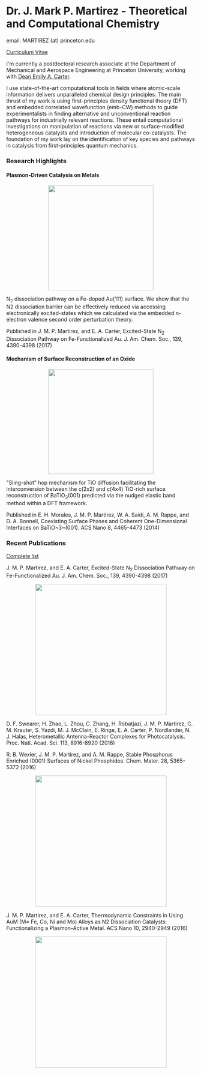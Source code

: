 # Dr. J. Mark P. Martirez - Theoretical and Computational Chemistry

email: MARTIREZ (at) princeton.edu

[Curriculum Vitae](https://martirez.github.io/MARTIREZ_JohnMark-CV.pdf)

I'm currently a postdoctoral research associate at the Department of Mechanical and Aerospace Engineering 
at Princeton University, working with [Dean Emily A. Carter](https://carter.princeton.edu/). 

I use state-of-the-art computational tools in fields where atomic-scale information delivers unparalleled chemical design principles. The main thrust of my work is using first-principles density functional theory (DFT) and embedded correlated wavefunction (emb-CW) methods to guide experimentalists in finding alternative and unconventional reaction pathways for industrially relevant reactions. These entail computational investigations on manipulation of reactions via new or surface-modified heterogeneous catalysts and introduction of molecular co-catalysts. The foundation of my work lay on the identification of key species and pathways in catalysis from first-principles quantum mechanics.

### Research Highlights

#### Plasmon-Driven Catalysis on Metals
<p align="center">
<img src="https://martirez.github.io/AuFe-N2-path2.gif" width="280">
</p>

N<sub>2</sub> dissociation pathway on a Fe-doped Au(111) surface. We show that the N2 dissociation barrier can be effectively reduced via accessing electronically excited-states which we calculated via the embedded n-electron valence second order perturbation theory. 

Published in J. M. P. Martirez, and E. A. Carter, Excited-State N<sub>2</sub> Dissociation Pathway on Fe-Functionalized Au. J.  Am. Chem. Soc., 139, 4390-4398 (2017)

#### Mechanism of Surface Reconstruction of an Oxide
<p align="center">
<img src="https://martirez.github.io/c4_dyn.gif" width="280">
</p>

"Sling-shot" hop mechanism for TiO diffusion facilitating the interconversion between the c(2x2) and c(4x4) TiO-rich surface reconstruction of BaTiO<sub>3</sub>(001) predicted via the nudged elastic band method within a DFT framework.

Published in E. H. Morales, J. M. P. Martirez, W. A. Saidi, A. M. Rappe, and D. A. Bonnell, Coexisting Surface Phases and Coherent One-Dimensional Interfaces on BaTiO~3~(001). ACS Nano 8, 4465-4473 (2014)

### Recent Publications
[Complete list](https://martirez.github.io/pub-list.md)

J. M. P. Martirez, and E. A. Carter, Excited-State N<sub>2</sub> Dissociation Pathway on Fe-Functionalized Au. J.  Am. Chem. Soc., 139, 4390-4398 (2017)

<p align="center">
<img src="https://martirez.github.io/TOC-AuFe-N2.png" width="350">
</p>

D. F. Swearer, H. Zhao, L. Zhou, C. Zhang, H. Robatjazi, J. M. P. Martirez, C. M. Krauter, S. Yazdi, M. J. McClain, E. Ringe, E. A. Carter, P. Nordlander, N. J. Halas, Heterometallic Antenna-Reactor Complexes for Photocatalysis. Proc. Natl. Acad. Sci. 113, 8916-8920 (2016) 

R. B. Wexler, J. M. P. Martirez, and A. M. Rappe, Stable Phosphorus Enriched (0001) Surfaces of Nickel Phosphides. Chem. Mater. 28, 5365-5372 (2016) 

<p align="center">
<img src="https://martirez.github.io/TOC-NixPy.jpeg" width="350">
</p>

J. M. P. Martirez, and E. A. Carter, Thermodynamic Constraints in Using AuM (M= Fe, Co, Ni and Mo) Alloys as N2 Dissociation Catalysts: Functionalizing a Plasmon-Active Metal. ACS Nano 10, 2940-2949 (2016)
<p align="center">
<img src="https://martirez.github.io/TOC-AuM-N2.png" width="350">
</p>
